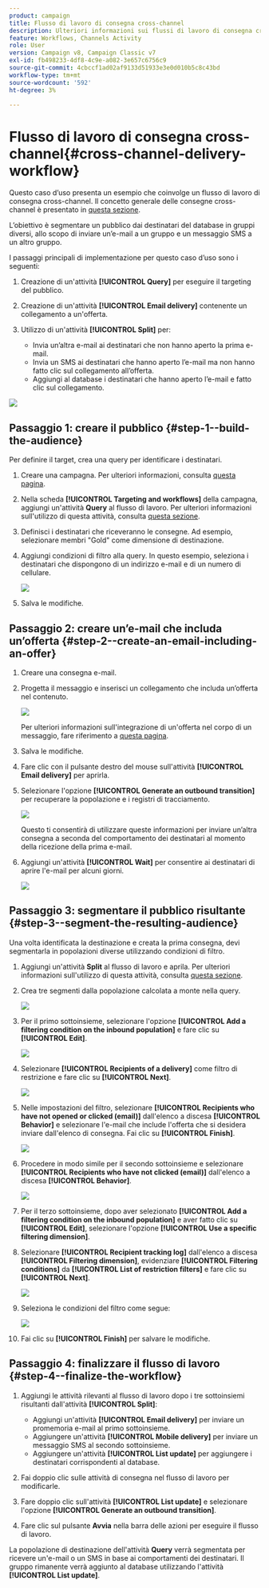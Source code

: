 ```yaml
---
product: campaign
title: Flusso di lavoro di consegna cross-channel
description: Ulteriori informazioni sui flussi di lavoro di consegna cross-channel
feature: Workflows, Channels Activity
role: User
version: Campaign v8, Campaign Classic v7
exl-id: fb498233-4df8-4c9e-a082-3e657c6756c9
source-git-commit: 4cbccf1ad02af9133d51933e3e0d010b5c8c43bd
workflow-type: tm+mt
source-wordcount: '592'
ht-degree: 3%

---
```


# Flusso di lavoro di consegna cross-channel{#cross-channel-delivery-workflow}

Questo caso d’uso presenta un esempio che coinvolge un flusso di lavoro di consegna cross-channel. Il concetto generale delle consegne cross-channel è presentato in [questa sezione](cross-channel-deliveries.md).

L’obiettivo è segmentare un pubblico dai destinatari del database in gruppi diversi, allo scopo di inviare un’e-mail a un gruppo e un messaggio SMS a un altro gruppo.

I passaggi principali di implementazione per questo caso d’uso sono i seguenti:

1. Creazione di un&#39;attività **[!UICONTROL Query]** per eseguire il targeting del pubblico.
1. Creazione di un&#39;attività **[!UICONTROL Email delivery]** contenente un collegamento a un&#39;offerta.
1. Utilizzo di un&#39;attività **[!UICONTROL Split]** per:

   * Invia un’altra e-mail ai destinatari che non hanno aperto la prima e-mail.
   * Invia un SMS ai destinatari che hanno aperto l’e-mail ma non hanno fatto clic sul collegamento all’offerta.
   * Aggiungi al database i destinatari che hanno aperto l’e-mail e fatto clic sul collegamento.

![](assets/wkf_cross-channel_7.png)

## Passaggio 1: creare il pubblico {#step-1--build-the-audience}

Per definire il target, crea una query per identificare i destinatari.

1. Creare una campagna. Per ulteriori informazioni, consulta [questa pagina](../campaigns/marketing-campaign-create.md).
1. Nella scheda **[!UICONTROL Targeting and workflows]** della campagna, aggiungi un&#39;attività **Query** al flusso di lavoro. Per ulteriori informazioni sull&#39;utilizzo di questa attività, consulta [questa sezione](query.md).
1. Definisci i destinatari che riceveranno le consegne. Ad esempio, selezionare membri &quot;Gold&quot; come dimensione di destinazione.
1. Aggiungi condizioni di filtro alla query. In questo esempio, seleziona i destinatari che dispongono di un indirizzo e-mail e di un numero di cellulare.

   ![](assets/wkf_cross-channel_3.png)

1. Salva le modifiche.

## Passaggio 2: creare un’e-mail che includa un’offerta {#step-2--create-an-email-including-an-offer}

1. Creare una consegna e-mail.
1. Progetta il messaggio e inserisci un collegamento che includa un’offerta nel contenuto.

   ![](assets/wkf_cross-channel_1.png)

   Per ulteriori informazioni sull&#39;integrazione di un&#39;offerta nel corpo di un messaggio, fare riferimento a [questa pagina](../../v8/send/email.md).

1. Salva le modifiche.
1. Fare clic con il pulsante destro del mouse sull&#39;attività **[!UICONTROL Email delivery]** per aprirla.
1. Selezionare l&#39;opzione **[!UICONTROL Generate an outbound transition]** per recuperare la popolazione e i registri di tracciamento.

   ![](assets/wkf_cross-channel_2.png)

   Questo ti consentirà di utilizzare queste informazioni per inviare un’altra consegna a seconda del comportamento dei destinatari al momento della ricezione della prima e-mail.

1. Aggiungi un&#39;attività **[!UICONTROL Wait]** per consentire ai destinatari di aprire l&#39;e-mail per alcuni giorni.

   ![](assets/wkf_cross-channel_4.png)

## Passaggio 3: segmentare il pubblico risultante {#step-3--segment-the-resulting-audience}

Una volta identificata la destinazione e creata la prima consegna, devi segmentarla in popolazioni diverse utilizzando condizioni di filtro.

1. Aggiungi un&#39;attività **Split** al flusso di lavoro e aprila. Per ulteriori informazioni sull&#39;utilizzo di questa attività, consulta [questa sezione](split.md).
1. Crea tre segmenti dalla popolazione calcolata a monte nella query.

   ![](assets/wkf_cross-channel_6.png)

1. Per il primo sottoinsieme, selezionare l&#39;opzione **[!UICONTROL Add a filtering condition on the inbound population]** e fare clic su **[!UICONTROL Edit]**.

   ![](assets/wkf_cross-channel_8.png)

1. Selezionare **[!UICONTROL Recipients of a delivery]** come filtro di restrizione e fare clic su **[!UICONTROL Next]**.

   ![](assets/wkf_cross-channel_9.png)

1. Nelle impostazioni del filtro, selezionare **[!UICONTROL Recipients who have not opened or clicked (email)]** dall&#39;elenco a discesa **[!UICONTROL Behavior]** e selezionare l&#39;e-mail che include l&#39;offerta che si desidera inviare dall&#39;elenco di consegna. Fai clic su **[!UICONTROL Finish]**.

   ![](assets/wkf_cross-channel_10.png)

1. Procedere in modo simile per il secondo sottoinsieme e selezionare **[!UICONTROL Recipients who have not clicked (email)]** dall&#39;elenco a discesa **[!UICONTROL Behavior]**.

   ![](assets/wkf_cross-channel_11.png)

1. Per il terzo sottoinsieme, dopo aver selezionato **[!UICONTROL Add a filtering condition on the inbound population]** e aver fatto clic su **[!UICONTROL Edit]**, selezionare l&#39;opzione **[!UICONTROL Use a specific filtering dimension]**.
1. Selezionare **[!UICONTROL Recipient tracking log]** dall&#39;elenco a discesa **[!UICONTROL Filtering dimension]**, evidenziare **[!UICONTROL Filtering conditions]** da **[!UICONTROL List of restriction filters]** e fare clic su **[!UICONTROL Next]**.

   ![](assets/wkf_cross-channel_12.png)

1. Seleziona le condizioni del filtro come segue:

   ![](assets/wkf_cross-channel_13.png)

1. Fai clic su **[!UICONTROL Finish]** per salvare le modifiche.

## Passaggio 4: finalizzare il flusso di lavoro {#step-4--finalize-the-workflow}

1. Aggiungi le attività rilevanti al flusso di lavoro dopo i tre sottoinsiemi risultanti dall&#39;attività **[!UICONTROL Split]**:

   * Aggiungi un&#39;attività **[!UICONTROL Email delivery]** per inviare un promemoria e-mail al primo sottoinsieme.
   * Aggiungere un&#39;attività **[!UICONTROL Mobile delivery]** per inviare un messaggio SMS al secondo sottoinsieme.
   * Aggiungere un&#39;attività **[!UICONTROL List update]** per aggiungere i destinatari corrispondenti al database.

1. Fai doppio clic sulle attività di consegna nel flusso di lavoro per modificarle.
1. Fare doppio clic sull&#39;attività **[!UICONTROL List update]** e selezionare l&#39;opzione **[!UICONTROL Generate an outbound transition]**.
1. Fare clic sul pulsante **Avvia** nella barra delle azioni per eseguire il flusso di lavoro.

La popolazione di destinazione dell&#39;attività **Query** verrà segmentata per ricevere un&#39;e-mail o un SMS in base ai comportamenti dei destinatari. Il gruppo rimanente verrà aggiunto al database utilizzando l&#39;attività **[!UICONTROL List update]**.
